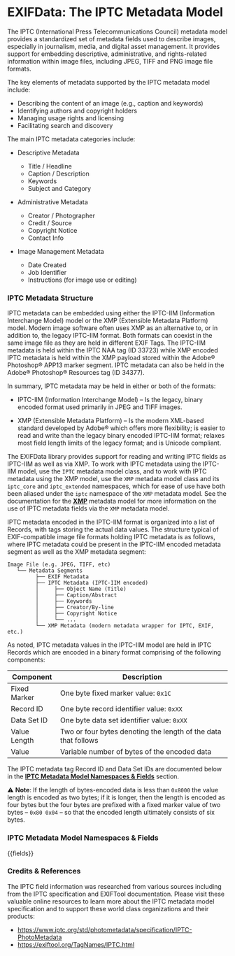 # EXIFData: The IPTC Metadata Model

The IPTC (International Press Telecommunications Council) metadata model provides a
standardized set of metadata fields used to describe images, especially in journalism,
media, and digital asset management. It provides support for embedding descriptive,
administrative, and rights-related information within image files, including JPEG, TIFF
and PNG image file formats.

The key elements of metadata supported by the IPTC metadata model include:

* Describing the content of an image (e.g., caption and keywords)
* Identifying authors and copyright holders
* Managing usage rights and licensing
* Facilitating search and discovery

The main IPTC metadata categories include:

* Descriptive Metadata
    * Title / Headline
    * Caption / Description
    * Keywords
    * Subject and Category

* Administrative Metadata
    * Creator / Photographer
    * Credit / Source
    * Copyright Notice
    * Contact Info

* Image Management Metadata
    * Date Created
    * Job Identifier
    * Instructions (for image use or editing)

### IPTC Metadata Structure

IPTC metadata can be embedded using either the IPTC-IIM (Information Interchange Model)
model or the XMP (Extensible Metadata Platform) model. Modern image software often uses
XMP as an alternative to, or in addition to, the legacy IPTC-IIM format. Both formats
can coexist in the same image file as they are held in different EXIF Tags. The IPTC-IIM
metadata is held within the IPTC NAA tag (ID 33723) while XMP encoded IPTC metadata is
held within the XMP payload stored within the Adobe® Photoshop® APP13 marker segment.
IPTC metadata can also be held in the Adobe® Photoshop® Resources tag (ID 34377).

In summary, IPTC metadata may be held in either or both of the formats:

* IPTC-IIM (Information Interchange Model) – Is the legacy, binary encoded format used
primarily in JPEG and TIFF images.

* XMP (Extensible Metadata Platform) – Is the modern XML-based standard developed by
Adobe® which offers more flexibility; is easier to read and write than the legacy binary
encoded IPTC-IIM format; relaxes most field length limits of the legacy format; and is
Unicode compliant.

The EXIFData library provides support for reading and writing IPTC fields as IPTC-IIM as
well as via XMP. To work with IPTC metadata using the IPTC-IIM model, use the `IPTC`
metadata model class, and to work with IPTC metadata using the XMP model, use the `XMP`
metadata model class and its `iptc_core` and `iptc_extended` namespaces, which for ease
of use have both been aliased under the `iptc` namespace of the `XMP` metadata model.
See the documentation for the [**XMP**](./xmp.md) metadata model for more information on
the use of IPTC metadata fields via the `XMP` metadata model.

IPTC metadata encoded in the IPTC-IIM format is organized into a list of Records, with
tags storing the actual data values. The structure typical of EXIF-compatible image file
formats holding IPTC metadata is as follows, where IPTC metadata could be present in the
IPTC-IIM encoded metadata segment as well as the XMP metadata segment:

```
Image File (e.g. JPEG, TIFF, etc)
   └── Metadata Segments
         ├── EXIF Metadata
         ├── IPTC Metadata (IPTC-IIM encoded)
         │     ├── Object Name (Title)
         │     ├── Caption/Abstract
         │     ├── Keywords
         │     ├── Creator/By-line
         │     ├── Copyright Notice
         │     └── ...
         └── XMP Metadata (modern metadata wrapper for IPTC, EXIF, etc.)
```

As noted, IPTC metadata values in the IPTC-IIM model are held in IPTC Records which are
encoded in a binary format comprising of the following components:

| Component      | Description                                                     |
|----------------|-----------------------------------------------------------------|
| Fixed Marker   | One byte fixed marker value: `0x1C`                             |
| Record ID      | One byte record identifier value: `0xXX`                        |
| Data Set ID    | One byte data set identifier value: `0xXX`                      |
| Value Length   | Two or four bytes denoting the length of the data that follows  |
| Value          | Variable number of bytes of the encoded data                    |

The IPTC metadata tag Record ID and Data Set IDs are documented below in the
[**IPTC Metadata Model Namespaces & Fields**](#namespaces-and-fields) section.

⚠️ **Note**: If the length of bytes-encoded data is less than `0x8000` the value length
is encoded as two bytes; if it is longer, then the length is encoded as four bytes but
the four bytes are prefixed with a fixed marker value of two bytes – `0x80 0x04` – so
that the encoded length ultimately consists of six bytes.

<a id="namespaces-and-fields"></a>
### IPTC Metadata Model Namespaces & Fields

{{fields}}

### Credits & References

The IPTC field information was researched from various sources including from the IPTC
specification and EXIFTool documentation. Please visit these valuable online resources
to learn more about the IPTC metadata model specification and to support these world
class organizations and their products:

 * https://www.iptc.org/std/photometadata/specification/IPTC-PhotoMetadata
 * https://exiftool.org/TagNames/IPTC.html
